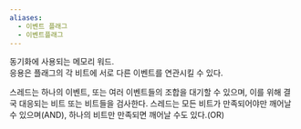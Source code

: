 ```yaml
---
aliases:
  - 이벤트 플래그
  - 이벤트플래그
---
```

동기화에 사용되는 메모리 워드.   
응용은 플래그의 각 비트에 서로 다른 이벤트를 연관시킬 수 있다.  

스레드는 하나의 이벤트, 또는 여러 이벤트들의 조합을 대기할 수 있으며, 이를 위해 결국 대응되는 비트 또는 비트들을 검사한다. 스레드는 모든 비트가 만족되어야만 깨어날 수 있으며(AND), 하나의 비트만 만족되면 깨어날 수도 있다.(OR)



